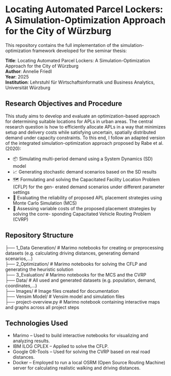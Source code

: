 # Locating Automated Parcel Lockers: A Simulation-Optimization Approach for the City of Würzburg

This repository contains the full implementation of the simulation-optimization framework developed for the seminar thesis:

**Title**: Locating Automated Parcel Lockers: A Simulation-Optimization Approach for the City of Würzburg  
**Author**: Annelie Friedl  
**Year**: 2025  
**Institution**: Lehrstuhl für Wirtschaftsinformatik und Business Analytics, Universität Würzburg

## Research Objectives and Procedure

This study aims to develop and evaluate an optimization-based approach for determining
suitable locations for APLs in urban areas. The central research question is how to efficiently
allocate APLs in a way that minimizes setup and delivery costs while satisfying uncertain,
spatially distributed demand under capacity constraints. To this end, I follow an adapted
version of the integrated simulation-optimization approach proposed by Rabe et al. (2020):

- 📦 Simulating multi-period demand using a System Dynamics (SD) model
- 📈 Generating stochastic demand scenarios based on the SD results
- 🗺️ Formulating and solving the Capacitated Facility Location Problem (CFLP) for the gen-
erated demand scenarios under different parameter settings
- 🔁 Evaluating the reliability of proposed APL placement strategies using Monte Carlo
Simulation (MCS)
- 🚚 Assessing variable costs of the proposed placement strategies by solving the corre-
sponding Capacitated Vehicle Routing Problem (CVRP)

## Repository Structure

├── 1_Data Generation/ # Marimo notebooks for creating or preprocessing datasets (e.g. calculating driving distances, generating demand scenarios,...)  
├── 2_Optimization/ # Marimo notebooks for solving the CFLP and generating the heuristic solution  
├── 3_Evaluation/ # Marimo notebooks for the MCS and the CVRP  
├── Data/ # All used and generated datasets (e.g. population, demand, coordinates,...)  
├── Images/ # Image files created for documentation  
├── Vensim Model/ # Vensim model and simulation files  
├── project-overview.py # Marimo notebook containing interactive maps and graphs across all project steps  

## Technologies Used

- Marimo – Used to build interactive notebooks for visualizing and analyzing results.
- IBM ILOG CPLEX – Applied to solve the CFLP.
- Google OR-Tools – Used for solving the CVRP based on real road distances.
- Docker – Employed to run a local OSRM (Open Source Routing Machine) server for calculating realistic walking and driving distances.


